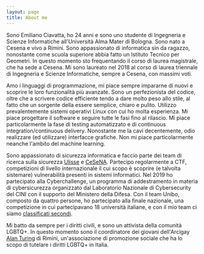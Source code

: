 ```yaml
---
layout: page
title: About me
---
```


Sono Emiliano Ciavatta, ho 24 anni e sono uno studente di Ingegneria e Scienze Informatiche all'Università Alma Mater di Bologna. Sono nato a Cesena e vivo a Rimini. Sono appassionato di informatica sin da ragazzo, nonostante come scuola superiore abbia fatto un Istituto Tecnico per Geometri. In questo momento sto frequentando il corso di laurea magistrale, che ha sede a Cesena. Mi sono laureato nel 2018 al corso di laurea triennale di Ingegneria e Scienze Informatiche, sempre a Cesena, con massimi voti.

Amo i linguaggi di programmazione, mi piace sempre impararne di nuovi e scoprire le loro funzionalità più avanzate. Sono un perfezionista del codice, oltre che a scrivere codice efficiente tendo a dare molto peso allo stile, al fatto che un sorgente della essere semplice, chiaro e pulito. Utilizzo prevalentemente sistemi operativi Linux con cui ho molta esperienza. Mi piace progettare il software e seguire tutte le fasi fino al rilascio. Mi piace particolarmente la fase di testing automatizzato e di continuous integration/continuous delivery.
Nonostante me la cavi decentemente, odio realizzare (ed utilizzare) interfacce grafiche. Non mi piace particolarmente neanche l'ambito del machine learning.

Sono appassionato di sicurezza informatica e faccio parte dei team di ricerca sulla sicurezza [Ulisse](https://ulisse.unibo.it/) e [CeSeNA](https://cesena.github.io/). Partecipo regolarmente a CTF, competizioni di livello internazionale il cui scopo è scoprire (e talvolta sistemare) vulnerabilità presenti in sistemi informatici. Nel 2019 ho partecipato alla Cyberchallenge, un programma di addestramento in materia di cybersicurezza organizzato dal Laboratorio Nazionale di Cybersecurity del CINI con il supporto del Ministero della Difesa. Con il team Unibo, composto da quattro persone, ho partecipato alla finale nazionale, una competizione in cui partecipavano 18 università italiane, e con il mio team ci siamo [classificati secondi](https://magazine.unibo.it/archivio/2019/07/01/cyberchallenge-italiana-medaglia-dargento-per-i-cyber-defender-unibo).

Mi batto da sempre per i diritti civili, e sono un attivista della comunità LGBTQ+. In questo momento sono il coordinatore dei giovani dell'Arcigay [Alan Turing](https://www.arcigay.rimini.it/) di Rimini, un'associazione di promozione sociale che ha lo scopo di tutelare i diritti LGBTQ+ in Italia.
